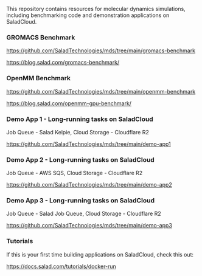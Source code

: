 This repository contains resources for molecular dynamics simulations, including benchmarking code and demonstration applications on SaladCloud.

### GROMACS Benchmark

https://github.com/SaladTechnologies/mds/tree/main/gromacs-benchmark

https://blog.salad.com/gromacs-benchmark/

### OpenMM Benchmark

https://github.com/SaladTechnologies/mds/tree/main/openmm-benchmark

https://blog.salad.com/openmm-gpu-benchmark/

### Demo App 1 - Long-running tasks on SaladCloud

Job Queue - Salad Kelpie, Cloud Storage - Cloudflare R2

https://github.com/SaladTechnologies/mds/tree/main/demo-app1

### Demo App 2 - Long-running tasks on SaladCloud

Job Queue - AWS SQS, Cloud Storage - Cloudflare R2

https://github.com/SaladTechnologies/mds/tree/main/demo-app2

### Demo App 3 - Long-running tasks on SaladCloud

Job Queue - Salad Job Queue, Cloud Storage - Cloudflare R2

https://github.com/SaladTechnologies/mds/tree/main/demo-app3

### Tutorials

If this is your first time building applications on SaladCloud, check this out:

https://docs.salad.com/tutorials/docker-run